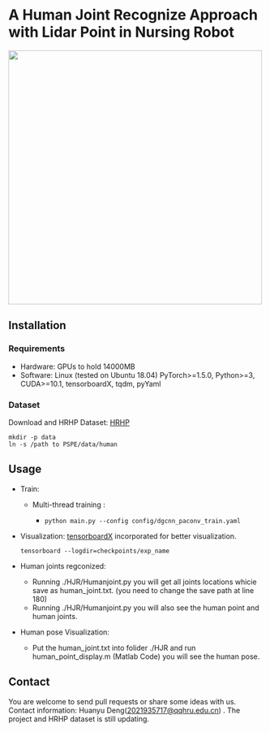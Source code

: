 A Human Joint Recognize Approach with Lidar Point in Nursing Robot
============================
<img src="../figure/HumanPoseEstimation.png" width="500" />

## Installation

### Requirements
* Hardware: GPUs to hold 14000MB
* Software: 
  Linux (tested on Ubuntu 18.04)
  PyTorch>=1.5.0, Python>=3, CUDA>=10.1, tensorboardX, tqdm, pyYaml

### Dataset
Download and HRHP Dataset: [HRHP](https://1drv.ms/f/s!Au5BcTkJGU2pklK7ELBlAELQl9dH?e=GjwA5Z) 
``` 
mkdir -p data
ln -s /path to PSPE/data/human
```

## Usage

* Train:

   * Multi-thread training :

     * `python main.py --config config/dgcnn_paconv_train.yaml` 
  
* Visualization: [tensorboardX](https://github.com/lanpa/tensorboardX) incorporated for better visualization.

   `tensorboard --logdir=checkpoints/exp_name`

* Human joints regconized:  

   * Running ./HJR/Humanjoint.py you will get all joints locations whicie save as human_joint.txt. (you need to change the save path at line 180)
   * Running ./HJR/Humanjoint.py you will also see the human point and human joints.

* Human pose Visualization:

   * Put the human_joint.txt into folider ./HJR and run human_point_display.m (Matlab Code) you will see the human pose.

## Contact

You are welcome to send pull requests or share some ideas with us. Contact information: Huanyu Deng(2021935717@qqhru.edu.cn) .
The project and HRHP dataset is still updating.
